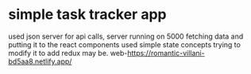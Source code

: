 # simple task tracker app 
used json server for api calls, server running on 5000 fetching data and putting it to the react components used simple state concepts trying to modify it to add redux may be. 
web-https://romantic-villani-bd5aa8.netlify.app/
